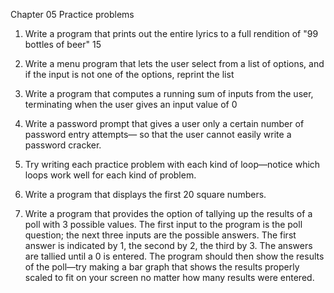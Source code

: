 Chapter 05 Practice problems

1. Write a program that prints out the entire lyrics to a full rendition of "99 bottles of beer" 15

2. Write a menu program that lets the user select from a list of options, and if the input is not one of the options, reprint the list 

3. Write a program that computes a running sum of inputs from the user, terminating when the user gives an input value of 0

4. Write a password prompt that gives a user only a certain number of password entry attempts— so that the user cannot easily write a password cracker.

5. Try writing each practice problem with each kind of loop—notice which loops work well for each kind of problem.

6. Write a program that displays the first 20 square numbers.

7. Write a program that provides the option of tallying up the results of a poll with 3 possible values. The first input to the program is the poll question; the next three inputs are the possible answers. The first answer is indicated by 1, the second by 2, the third by 3. The answers are tallied until a 0 is entered. The program should then show the results of the poll—try making a bar graph that shows the results properly scaled to fit on your screen no matter how many results were entered.